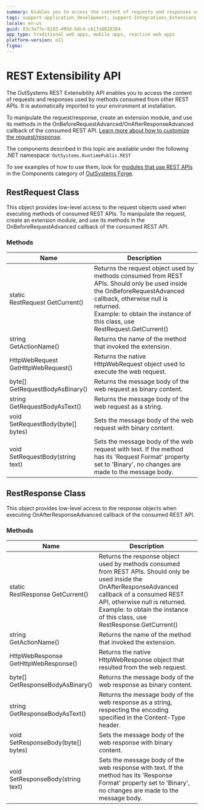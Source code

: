 ```yaml
---
summary: Enables you to access the content of requests and responses used by methods consumed from other REST APIs in .NET.
tags: support-application_development; support-Integrations_Extensions
locale: en-us
guid: 03c3a77e-6193-495d-b8c4-cb17a8828384
app_type: traditional web apps, mobile apps, reactive web apps
platform-version: o11
figma:
---
```


# REST Extensibility API

The OutSystems REST Extensibility API enables you to access the content of requests and responses used by methods consumed from other REST APIs. It is automatically imported to your environment at installation.

To manipulate the request/response, create an extension module, and use its methods in the OnBeforeRequestAdvanced/OnAfterResponseAdvanced callback of the consumed REST API. [Learn more about how to customize the request/response](<../../extensibility-and-integration/rest/consume-rest-apis/advanced-customizations.md>).

The components described in this topic are available under the following .NET namespace: `OutSystems.RuntimePublic.REST`

To see examples of how to use them, look for [modules that use REST APIs](https://www.outsystems.com/forge/list?q=REST%20API&t=&o=&tr=False&oss=False&c=&a=&v=11&hd=False&tn=&scat=forge) in the Components category of [OutSystems Forge](<https://www.outsystems.com/forge/>).

## RestRequest Class

This object provides low-level access to the request objects used when executing methods of consumed REST APIs. To manipulate the request, create an extension module, and use its methods in the OnBeforeRequestAdvanced callback of the consumed REST API.

### Methods

Name | Description
---|---
static <br/>RestRequest GetCurrent() | Returns the request object used by methods consumed from REST APIs. Should only be used inside the OnBeforeRequestAdvanced callback, otherwise null is returned. <br/>Example: to obtain the instance of this class, use RestRequest.GetCurrent()
string <br/>GetActionName() | Returns the name of the method that invoked the extension.
HttpWebRequest <br/>GetHttpWebRequest() | Returns the native HttpWebRequest object used to execute the web request.
byte[] <br/>GetRequestBodyAsBinary() | Returns the message body of the web request as binary content.
string <br/>GetRequestBodyAsText() | Returns the message body of the web request as a string.
void <br/>SetRequestBody(byte[] bytes) | Sets the message body of the web request with binary content.
void <br/>SetRequestBody(string text) | Sets the message body of the web request with text. If the method has its 'Request Format' property set to 'Binary', no changes are made to the message body.

## RestResponse Class

This object provides low-level access to the response objects when executing OnAfterResponseAdvanced callback of the consumed REST API.

### Methods

Name | Description
---|---
static <br/>RestResponse GetCurrent() | Returns the response object used by methods consumed from REST APIs. Should only be used inside the OnAfterResponseAdvanced callback of a consumed REST API, otherwise null is returned. <br/>Example: to obtain the instance of this class, use RestResponse.GetCurrent()
string <br/>GetActionName() | Returns the name of the method that invoked the extension.
HttpWebResponse <br/>GetHttpWebResponse() | Returns the native HttpWebResponse object that resulted from the web request.
byte[] <br/>GetResponseBodyAsBinary() | Returns the message body of the web response as binary content.
string <br/>GetResponseBodyAsText() | Returns the message body of the web response as a string, respecting the encoding specified in the Content-Type header.
void <br/>SetResponseBody(byte[] bytes) | Sets the message body of the web response with binary content.
void <br/>SetResponseBody(string text) | Sets the message body of the web response with text. If the method has its 'Response Format' property set to 'Binary', no changes are made to the message body.
